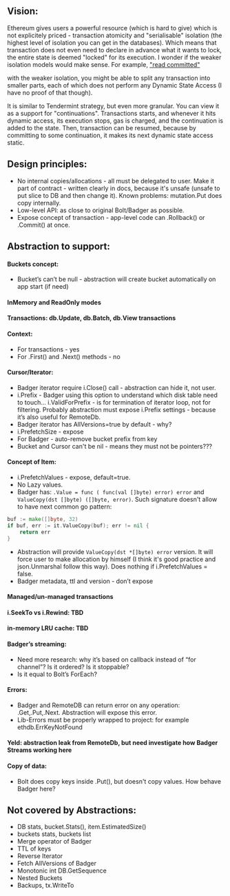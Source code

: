 ## Vision: 

Ethereum gives users a powerful resource (which is hard to give) which is not explicitely priced - 
transaction atomicity and "serialisable" isolation (the highest level of isolation you can get in the databases). 
Which means that transaction does not even need to declare in advance what it wants to lock, the entire 
state is deemed "locked" for its execution. I wonder if the weaker isolation models would make sense. 
For example, ["read committed"](https://en.wikipedia.org/wiki/Isolation_(database_systems)#Read_committed)

with the weaker isolation, you might be able to split any transaction into smaller parts, each of which 
does not perform any Dynamic State Access (I have no proof of that though).

It is similar to Tendermint strategy, but even more granular. You can view it as a support for "continuations". 
Transactions starts, and whenever it hits dynamic access, its execution stops, gas is charged, and the continuation 
is added to the state. Then, transaction can be resumed, because by committing to some continuation, it makes its 
next dynamic state access static.

## Design principles:
- No internal copies/allocations - all must be delegated to user. 
Make it part of contract - written clearly in docs, because it's unsafe (unsafe to put slice to DB and then change it). 
Known problems: mutation.Put does copy internally. 
- Low-level API: as close to original Bolt/Badger as possible.
- Expose concept of transaction - app-level code can .Rollback() or .Commit() at once. 
  


## Abstraction to support: 

#### Buckets concept:
- Bucket’s can’t be null - abstraction will create bucket automatically on app start (if need)

#### InMemory and ReadOnly modes 

#### Transactions: db.Update, db.Batch, db.View transactions

#### Context:
- For transactions - yes
- For .First() and .Next() methods - no


#### Cursor/Iterator: 
- Badger iterator require i.Close() call - abstraction can hide it, not user. 
- i.Prefix - Badger using this option to understand which disk table need to touch… i.ValidForPrefix - is for 
termination of iterator loop, not for filtering. Probably abstraction must expose i.Prefix settings - because it’s 
also useful for RemoteDb. 
- Badger iterator has AllVersions=true by default - why?
- i.PrefetchSize - expose
- For Badger - auto-remove bucket prefix from key
- Bucket and Cursor can't be nil - means they must not be pointers???

#### Concept of Item:
- i.PrefetchValues - expose, default=true. 
- No Lazy values. 
- Badger has: `.Value = func ( func(val []byte) error) error` and `ValueCopy(dst []byte) ([]byte, error)`. Such 
signature doesn't allow to have next common go pattern: 
```go
buf := make([]byte, 32)
if buf, err := it.ValueCopy(buf); err != nil {
    return err
}
```
- Abstraction will provide `ValueCopy(dst *[]byte) error` version. 
It will force user to make allocation by himself (I think it's good practice and json.Unmarshal follow this way). 
Does nothing if i.PrefetchValues = false.
- Badger metadata, ttl and version - don’t expose

#### Managed/un-managed transactions  
#### i.SeekTo vs i.Rewind: TBD
#### in-memory LRU cache: TBD
#### Badger’s streaming:
-  Need more research: why it’s based on callback instead of  “for channel”? Is it ordered? Is it stoppable? 
- Is it equal to Bolt’s ForEach?
#### Errors:
- Badger and RemoteDB can return error on any operation: .Get,.Put,.Next. Abstraction will expose this error. 
-  Lib-Errors must be properly wrapped to project: for example ethdb.ErrKeyNotFound
#### Yeld: abstraction leak from RemoteDb, but need investigate how Badger Streams working here

#### Copy of data: 
- Bolt does copy keys inside .Put(), but doesn't copy values. How behave Badger here? 

## Not covered by Abstractions:
- DB stats, bucket.Stats(), item.EstimatedSize()
- buckets stats, buckets list
- Merge operator of Badger 
- TTL of keys
- Reverse Iterator
- Fetch AllVersions of Badger
- Monotonic int DB.GetSequence 
- Nested Buckets
- Backups, tx.WriteTo